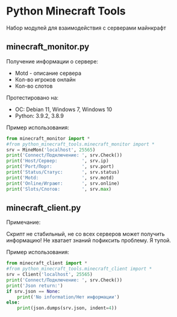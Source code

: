 # Python Minecraft Tools
Набор модулей для взаимодействия с серверами майнкрафт

## minecraft_monitor.py

Получение информации о сервере:

- Motd - описание сервера
- Кол-во игроков онлайн
- Кол-во слотов

Протестировано на:

- ОС: Debian 11, Windows 7, Windows 10
- Python: 3.9.2, 3.8.9

Пример использования:
```python
from minecraft_monitor import *
#from python_minecraft_tools.minecraft_monitor import *
srv = MineMon('localhost', 25565)
print('Connect/Подключение: ', srv.Check())
print('Host/Сервер:         ', srv.ip)
print('Port/Порт:           ', srv.port)
print('Status/Статус:       ', srv.status)
print('Motd:                ', srv.motd)
print('Online/Играют:       ', srv.online)
print('Slots/Слотов:        ', srv.max)
```

## minecraft_client.py
Примечание:

Скрипт не стабильный, не со всех серверов может получить информацию!
Не хватает знаний пофиксить проблему. Я тупой.

Пример использования:
```python
from minecraft_client import *
#from python_minecraft_tools.minecraft_client import *
srv = Client('localhost', 25565)
print('Connect/Подключение: ', srv.Check())
print('Json return:')
if srv.json == None:
    print('No information/Нет информации')
else:
    print(json.dumps(srv.json, indent=4))
```
